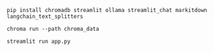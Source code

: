 
`pip install chromadb streamlit ollama streamlit_chat markitdown langchain_text_splitters`

`chroma run --path chroma_data`

`streamlit run app.py`